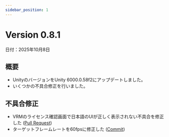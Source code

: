 ```yaml
---
sidebar_position: 1
---
```


# Version 0.8.1
日付：2025年10月8日

## 概要
- UnityのバージョンをUnity 6000.0.58f2にアップデートしました。
- いくつかの不具合修正を行いました。

## 不具合修正
- VRMのライセンス確認画面で日本語のUIが正しく表示されない不具合を修正した ([Pull Request](https://github.com/KinemagicStudio/KinemagicStudio-CE/pull/2))
- ターゲットフレームレートを60fpsに修正した ([Commit](https://github.com/KinemagicStudio/KinemagicStudio-CE/commit/f48d046292b2a6a2e1a3279a3fbf07b57e458f1d))

